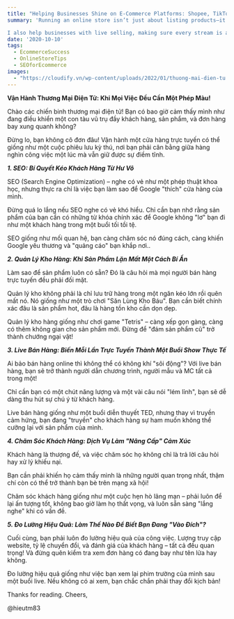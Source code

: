 ```yaml
---
title: "Helping Businesses Shine on E-Commerce Platforms: Shopee, TikTok, Lazada, and More!"
summary: 'Running an online store isn’t just about listing products—it’s about making them stand out! With experience supporting businesses on Shopee, TikTok, Lazada, and more, I specialize in SEO optimization, crafting engaging product content, and improving visuals. From enhancing product images to creating compelling videos, I ensure your store attracts attention and converts views into sales.

I also help businesses with live selling, making sure every stream is a chance to engage customers and boost sales. Let’s work together to make your e-commerce store unmissable!'
date: '2020-10-10'
tags:
  - EcommerceSuccess
  - OnlineStoreTips
  - SEOforEcommerce
images:
  - "https://cloudify.vn/wp-content/uploads/2022/01/thuong-mai-dien-tu.png"
---
```



**Vận Hành Thương Mại Điện Tử: Khi Mọi Việc Đều Cần Một Phép Màu!**


  Chào các chiến binh thương mại điện tử!
  Bạn có bao giờ cảm thấy mình như đang điều khiển một con tàu vũ trụ đầy khách hàng, sản phẩm, và đơn hàng bay xung quanh không?

  Đừng lo, bạn không cô đơn đâu!
  Vận hành một cửa hàng trực tuyến có thể giống như một cuộc phiêu lưu kỳ thú, nơi bạn phải cân bằng giữa hàng nghìn công việc một lúc mà vẫn giữ được sự điềm tĩnh.



***1. SEO: Bí Quyết Kéo Khách Hàng Từ Hư Vô***


  SEO (Search Engine Optimization) – nghe có vẻ như một phép thuật khoa học, nhưng thực ra chỉ là việc bạn làm sao để Google "thích" cửa hàng của mình.

  Đừng quá lo lắng nếu SEO nghe có vẻ khó hiểu. Chỉ cần bạn nhớ rằng sản phẩm của bạn cần có những từ khóa chính xác để Google không "lơ" bạn đi như một khách hàng trong một buổi tối tồi tệ.

  SEO giống như mối quan hệ, bạn càng chăm sóc nó đúng cách, càng khiến Google yêu thương và "quảng cáo" bạn khắp nơi..



***2. Quản Lý Kho Hàng: Khi Sản Phẩm Lặn Mất Một Cách Bí Ẩn***


  Làm sao để sản phẩm luôn có sẵn? Đó là câu hỏi mà mọi người bán hàng trực tuyến đều phải đối mặt.

  Quản lý kho không phải là chỉ lưu trữ hàng trong một ngăn kéo lớn rồi quên mất nó. Nó giống như một trò chơi "Săn Lùng Kho Báu". Bạn cần biết chính xác đâu là sản phẩm hot, đâu là hàng tồn kho cần dọn dẹp.

  Quản lý kho hàng giống như chơi game "Tetris" – càng xếp gọn gàng, càng có thêm không gian cho sản phẩm mới. Đừng để "đám sản phẩm cũ" trở thành chướng ngại vật!



***3. Live Bán Hàng: Biến Mỗi Lần Trực Tuyến Thành Một Buổi Show Thực Tế***


  Ai bảo bán hàng online thì không thể có không khí "sôi động"? Với live bán hàng, bạn sẽ trở thành người dẫn chương trình, người mẫu và MC tất cả trong một!

  Chỉ cần bạn có một chút năng lượng và một vài câu nói "lém lỉnh", bạn sẽ dễ dàng thu hút sự chú ý từ khách hàng.

  Live bán hàng giống như một buổi diễn thuyết TED, nhưng thay vì truyền cảm hứng, bạn đang "truyền" cho khách hàng sự ham muốn không thể cưỡng lại với sản phẩm của mình.



***4. Chăm Sóc Khách Hàng: Dịch Vụ Làm "Nâng Cấp" Cảm Xúc***


  Khách hàng là thượng đế, và việc chăm sóc họ không chỉ là trả lời câu hỏi hay xử lý khiếu nại.

  Bạn cần phải khiến họ cảm thấy mình là những người quan trọng nhất, thậm chí còn có thể trở thành bạn bè trên mạng xã hội!

  Chăm sóc khách hàng giống như một cuộc hẹn hò lãng mạn – phải luôn để lại ấn tượng tốt, không bao giờ làm họ thất vọng, và luôn sẵn sàng "lắng nghe" khi có vấn đề.



***5. Đo Lường Hiệu Quả: Làm Thế Nào Để Biết Bạn Đang "Vào Đích"?***


  Cuối cùng, bạn phải luôn đo lường hiệu quả của công việc. Lượng truy cập website, tỷ lệ chuyển đổi, và đánh giá của khách hàng – tất cả đều quan trọng! Và đừng quên kiểm tra xem đơn hàng có đang bay như tên lửa hay không.

  Đo lường hiệu quả giống như việc bạn xem lại phim trường của mình sau một buổi live. Nếu không có ai xem, bạn chắc chắn phải thay đổi kịch bản!



Thanks for reading. Cheers,

@hieutm83
